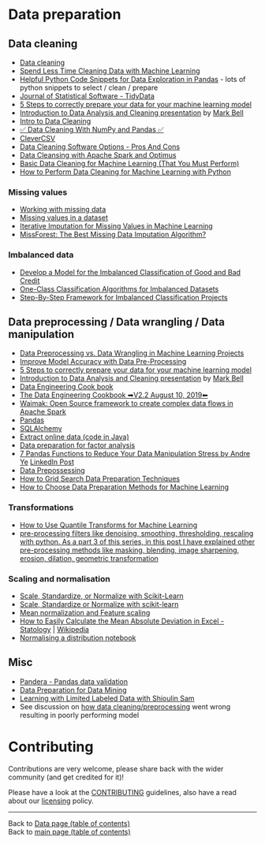 # Data preparation

## Data cleaning

- [Data cleaning](https://elitedatascience.com/data-cleaning)
- [Spend Less Time Cleaning Data with Machine Learning](https://www.dataversity.net/spend-less-time-cleaning-data-with-machine-learning/#)
- [Helpful Python Code Snippets for Data Exploration in Pandas](https://medium.com/@msalmon00/helpful-python-code-snippets-for-data-exploration-in-pandas-b7c5aed5ecb9) - lots of python snippets to select / clean / prepare
- [Journal of Statistical Software - TidyData](https://www.jstatsoft.org/article/view/v059i10/)
- [5 Steps to correctly prepare your data for your machine learning model](https://towardsdatascience.com/5-steps-to-correctly-prep-your-data-for-your-machine-learning-model-c06c24762b73?gi=6b4a6895ab1)
- [Introduction to Data Analysis and Cleaning presentation](../presentations/data/01-mam-ml-study-group-meetup/Introduction_to_Data_Analysis_and_Cleaning.pdf) by [Mark Bell](http://www.nationalarchives.gov.uk/about/our-research-and-academic-collaboration/our-research-and-people/staff-profiles/mark-bell/)
- [Intro to Data Cleaning](https://media.licdn.com/dms/document/C561FAQFELM5YZM3-Rw/feedshare-document-pdf-analyzed/0?e=1572184800&v=beta&t=9HybdEtMdRqdqA6bJQeN-0sMDrEU8yBZwAvTUTm6dTo)
- [✅ Data Cleaning With NumPy and Pandas ✅](https://www.linkedin.com/posts/asif-bhat_pythonprogramming-python-numpy-activity-6617773953014427648-pOKW)
- [CleverCSV](https://github.com/alan-turing-institute/CleverCSV)
- [Data Cleaning Software Options - Pros And Cons](https://www.pivigo.com/blog?post=Data%20Cleaning%20Software%20Options%20-%20Pros%20And%20Cons)
- [Data Cleansing with Apache Spark and Optimus](https://www.linkedin.com/posts/data-science-central_data-cleansing-with-apache-spark-and-optimus-activity-6606304380595556352-zYFJ)
- [Basic Data Cleaning for Machine Learning (That You Must Perform)](https://machinelearningmastery.com/basic-data-cleaning-for-machine-learning/)
- [How to Perform Data Cleaning for Machine Learning with Python](https://machinelearningmastery.com/basic-data-cleaning-for-machine-learning/)

### Missing values

- [Working with missing data](https://pandas.pydata.org/pandas-docs/stable/user_guide/missing_data.html)
- [Missing values in a dataset](https://www.datasciencecentral.com/profiles/blogs/how-to-treat-missing-values-in-your-data-1)
- [Iterative Imputation for Missing Values in Machine Learning](https://machinelearningmastery.com/iterative-imputation-for-missing-values-in-machine-learning/)
- [MissForest: The Best Missing Data Imputation Algorithm?](https://towardsdatascience.com/missforest-the-best-missing-data-imputation-algorithm-4d01182aed3)

### Imbalanced data

- [Develop a Model for the Imbalanced Classification of Good and Bad Credit](https://machinelearningmastery.com/imbalanced-classification-of-good-and-bad-credit/)
- [One-Class Classification Algorithms for Imbalanced Datasets](https://machinelearningmastery.com/one-class-classification-algorithms/)
- [Step-By-Step Framework for Imbalanced Classification Projects](https://machinelearningmastery.com/framework-for-imbalanced-classification-projects/)

## Data preprocessing / Data wrangling / Data manipulation

- [Data Preprocessing vs. Data Wrangling in Machine Learning Projects](https://www.infoq.com/articles/ml-data-processing)
- [Improve Model Accuracy with Data Pre-Processing](https://machinelearningmastery.com/improve-model-accuracy-with-data-pre-processing/)
- [5 Steps to correctly prepare your data for your machine learning model](https://towardsdatascience.com/5-steps-to-correctly-prep-your-data-for-your-machine-learning-model-c06c24762b73?gi=6b4a6895ab1)
- [Introduction to Data Analysis and Cleaning presentation](../presentations/data/01-mam-ml-study-group-meetup/Introduction_to_Data_Analysis_and_Cleaning.pdf) by [Mark Bell](http://www.nationalarchives.gov.uk/about/our-research-and-academic-collaboration/our-research-and-people/staff-profiles/mark-bell/)
- [Data Engineering Cook book](https://media.licdn.com/dms/document/C561FAQHLSPhPny5ENg/feedshare-document-pdf-analyzed/0?e=1572793200&v=beta&t=AW9YeWaxF4PCcSxN64Lin_BIlbumyHLHnL0gF-jLNto)
- [The Data Engineering Cookbook  ➡V2.2 August 10, 2019⬅](https://www.linkedin.com/posts/asif-bhat_data-engineering-activity-6622229032404652032-THi8)
- [Waimak: Open Source framework to create complex data flows in Apache Spark](https://github.com/CoxAutomotiveDataSolutions/waimak)
- [Pandas](https://lnkd.in/gxSgfuQ)
- [SQLAlchemy](https://lnkd.in/gjvbm7h)
- [Extract online data (code in Java)](https://www.datasciencecentral.com/profiles/blogs/java-coding-sample-to-extract-online-data)
- [Data preparation for factor analysis](https://www.linkedin.com/posts/data-science-central_data-preparation-for-factor-analysis-activity-6608507889915092992-T1Vv)
- [7 Pandas Functions to Reduce Your Data Manipulation Stress by Andre Ye](https://towardsdatascience.com/7-pandas-functions-to-reduce-your-data-manipulation-stress-25981e44cc7d) [LinkedIn Post](https://www.linkedin.com/posts/towards-data-science_7-pandas-functions-to-reduce-your-data-manipulation-activity-6655006784069214208-R9Zn)
- [Data Prepossessing](https://www.linkedin.com/posts/nabihbawazir_datascience-machinelearning-aertificialintellegence-activity-6657362083665018880-2rzc)
- [How to Grid Search Data Preparation Techniques](https://machinelearningmastery.com/grid-search-data-preparation-techniques/)
- [How to Choose Data Preparation Methods for Machine Learning](https://machinelearningmastery.com/choose-data-preparation-methods-for-machine-learning/)

### Transformations

- [How to Use Quantile Transforms for Machine Learning](https://machinelearningmastery.com/quantile-transforms-for-machine-learning/)
- [pre-processing filters like denoising, smoothing, thresholding, rescaling with python. As a part 3 of this series, in this post I have explained other pre-processing methods like masking, blending, image sharpening, erosion, dilation, geometric transformation](https://www.let-the-data-confess.com/image-pre-processing-through-opencv-part-3/)

### Scaling and normalisation

- [Scale, Standardize, or Normalize with Scikit-Learn](https://towardsdatascience.com/scale-standardize-or-normalize-with-scikit-learn-6ccc7d176a02)
- [Scale, Standardize or Normalize with scikit-learn](https://www.kaggle.com/discdiver/guide-to-scaling-and-standardizing)
- [Mean normalization and Feature scaling](https://www.linkedin.com/posts/data-science-central_mean-normalization-and-feature-scaling-activity-6617945072522575872-My8E)
- [How to Easily Calculate the Mean Absolute Deviation in Excel - Statology](https://www.statology.org/how-to-easily-calculate-the-mean-absolute-deviation-in-excel/) | [Wikipedia](https://en.wikipedia.org/wiki/Average_absolute_deviation)
- [Normalising a distribution notebook](../notebooks/data/data-processing/Normalising-a-distribution.ipynb)

## Misc

- [Pandera - Pandas data validation](https://www.linkedin.com/posts/madewithml_path-explain-made-with-ml-activity-6691703758189150208-KUwr)
- [Data Preparation for Data Mining](http://www.temida.si/~bojan/MPS/materials/Data_preparation_for_data_mining.pdf)
- [Learning with Limited Labeled Data with Shioulin Sam](https://twimlai.com/twiml-talk-255-learning-with-limited-labeled-data-with-shioulin-sam/)
- See discussion on [how data cleaning/preprocessing](https://www.meetup.com/Kaggle-Days-Meetup-London/events/258570474/comments/500079284/?read=1&_xtd=gatlbWFpbF9jbGlja9oAJDczM2Q5MDExLWYyZTctNDliNy1hZTgzLTk5NjFlMGViOGQ4Mw&itemTypeToken=COMMENT) went wrong resulting in poorly performing model

# Contributing

Contributions are very welcome, please share back with the wider community (and get credited for it)!

Please have a look at the [CONTRIBUTING](../CONTRIBUTING.md) guidelines, also have a read about our [licensing](../LICENSE.md) policy.

---

Back to [Data page (table of contents)](README.md)</br>
Back to [main page (table of contents)](../README.md)
